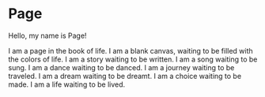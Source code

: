 # Page

Hello, my name is Page!

I am a page in the book of life. I am a blank canvas, waiting to be filled with the colors of life. I am a story waiting to be written. I am a song waiting to be sung. I am a dance waiting to be danced. I am a journey waiting to be traveled. I am a dream waiting to be dreamt. I am a choice waiting to be made. I am a life waiting to be lived.
